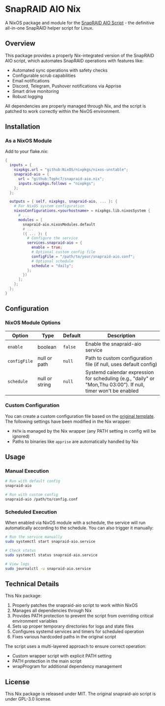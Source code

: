 # SnapRAID AIO Nix

A NixOS package and module for the [SnapRAID AIO Script](https://github.com/auanasgheps/snapraid-aio-script) - the definitive all-in-one SnapRAID helper script for Linux.

## Overview

This package provides a properly Nix-integrated version of the SnapRAID AIO script, which automates SnapRAID operations with features like:

- Automated sync operations with safety checks
- Configurable scrub capabilities
- Email notifications
- Discord, Telegram, Pushover notifications via Apprise
- Smart drive monitoring
- Robust logging

All dependencies are properly managed through Nix, and the script is patched to work correctly within the NixOS environment.

## Installation

### As a NixOS Module

Add to your flake.nix:

```nix
{
  inputs = {
    nixpkgs.url = "github:NixOS/nixpkgs/nixos-unstable";
    snapraid-aio = {
      url = "github:Tophc7/snapraid-aio.nix";
      inputs.nixpkgs.follows = "nixpkgs";
    };
  };

  outputs = { self, nixpkgs, snapraid-aio, ... }: {
    # For NixOS system configuration
    nixosConfigurations.<yourhostname> = nixpkgs.lib.nixosSystem {
      # ...
      modules = [
        snapraid-aio.nixosModules.default
        # ...
        ({ ... }: {
          # Configure the service
          services.snapraid-aio = {
            enable = true;
            # Optional custom config file
            configFile = "/path/to/your/snapraid-aio.conf";
            # Optional schedule
            schedule = "daily";
          };
        })
      ];
    };
  };
}
```

## Configuration

### NixOS Module Options

| Option | Type | Default | Description |
|--------|------|---------|-------------|
| `enable` | boolean | `false` | Enable the snapraid-aio service |
| `configFile` | null or path | `null` | Path to custom configuration file (if null, uses default config) |
| `schedule` | null or string | `null` | Systemd calendar expression for scheduling (e.g., "daily" or "Mon,Thu 03:00"). If null, timer won't be enabled |

### Custom Configuration

You can create a custom configuration file based on the [original template](https://github.com/auanasgheps/snapraid-aio-script/blob/a46c7362af385eac945e86a2a0f6097dbe7ca3fb/script-config.conf). The following settings have been modified in the Nix wrapper:

- `PATH` is managed by the Nix wrapper (any PATH setting in config will be ignored)
- Paths to binaries like `apprise` are automatically handled by Nix

## Usage

### Manual Execution

```bash
# Run with default config
snapraid-aio

# Run with custom config
snapraid-aio /path/to/config.conf
```

### Scheduled Execution

When enabled via NixOS module with a schedule, the service will run automatically according to the schedule. You can also trigger it manually:

```bash
# Run the service manually
sudo systemctl start snapraid-aio.service

# Check status
sudo systemctl status snapraid-aio.service

# View logs
sudo journalctl -u snapraid-aio.service
```

## Technical Details

This Nix package:

1. Properly patches the snapraid-aio script to work within NixOS
2. Manages all dependencies through Nix
3. Provides PATH protection to prevent the script from overriding critical environment variables
4. Sets up proper temporary directories for logs and state files
5. Configures systemd services and timers for scheduled operation
6. Fixes various hardcoded paths in the original script

The script uses a multi-layered approach to ensure correct operation:
- Custom wrapper script with explicit PATH setting
- PATH protection in the main script
- wrapProgram for additional dependency management

## License

This Nix package is released under MIT. The original snapraid-aio script is under GPL-3.0 license.